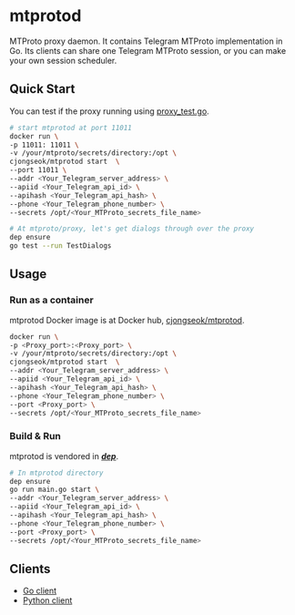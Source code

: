 mtprotod
===
MTProto proxy daemon.
It contains Telegram MTProto implementation in Go.
Its clients can share one Telegram MTProto session, or you can make your own session scheduler.

Quick Start
---
You can test if the proxy running using [proxy_test.go](https://github.com/cjongseok/mtproto/blob/master/proxy/proxy_test.go).
```bash
# start mtprotod at port 11011
docker run \
-p 11011: 11011 \
-v /your/mtproto/secrets/directory:/opt \
cjongseok/mtprotod start  \
--port 11011 \
--addr <Your_Telegram_server_address> \
--apiid <Your_Telegram_api_id> \
--apihash <Your_Telegram_api_hash> \
--phone <Your_Telegram_phone_number> \
--secrets /opt/<Your_MTProto_secrets_file_name>

# At mtproto/proxy, let's get dialogs through over the proxy
dep ensure
go test --run TestDialogs
```

Usage
---
### Run as a container
mtprotod Docker image is at Docker hub, [cjongseok/mtprotod](https://hub.docker.com/r/cjongseok/mtprotod/).
```bash
docker run \
-p <Proxy_port>:<Proxy_port> \
-v /your/mtproto/secrets/directory:/opt \
cjongseok/mtprotod start  \
--addr <Your_Telegram_server_address> \
--apiid <Your_Telegram_api_id> \
--apihash <Your_Telegram_api_hash> \
--phone <Your_Telegram_phone_number> \
--port <Proxy_port> \
--secrets /opt/<Your_MTProto_secrets_file_name>
```
### Build & Run
mtprotod is vendored in [***dep***](https://github.com/golang/dep).
```bash
# In mtprotod directory
dep ensure
go run main.go start \
--addr <Your_Telegram_server_address> \
--apiid <Your_Telegram_api_id> \
--apihash <Your_Telegram_api_hash> \
--phone <Your_Telegram_phone_number> \
--port <Proxy_port> \
--secrets /opt/<Your_MTProto_secrets_file_name>
```

Clients
---
* [Go client](https://github.com/cjongseok/mtproto#client-in-go)
* [Python client](https://github.com/cjongseok/mtproto/tree/master/py)
